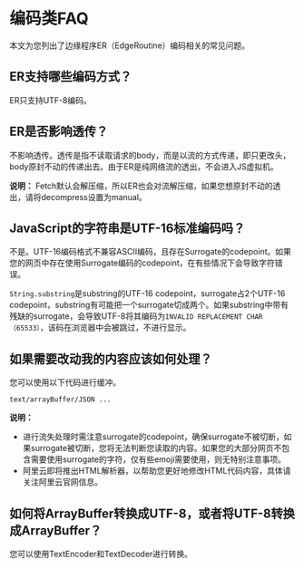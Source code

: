 # 编码类FAQ

本文为您列出了边缘程序ER（EdgeRoutine）编码相关的常见问题。

## ER支持哪些编码方式？

ER只支持UTF-8编码。

## ER是否影响透传？

不影响透传。透传是指不读取请求的body，而是以流的方式传递，即只更改头，body原封不动的传递出去。由于ER是纯网络流的透出，不会进入JS虚拟机。

**说明：** Fetch默认会解压缩，所以ER也会对流解压缩，如果您想原封不动的透出，请将decompress设置为manual。

## JavaScript的字符串是UTF-16标准编码吗？

不是。UTF-16编码格式不兼容ASCII编码，且存在Surrogate的codepoint。如果您的网页中存在使用Surrogate编码的codepoint，在有些情况下会导致字符错误。

`String.substring`是substring的UTF-16 codepoint，surrogate占2个UTF-16 codepoint，substring有可能把一个surrogate切成两个。如果substring中带有残缺的surrogate，会导致UTF-8将其编码为`INVALID REPLACEMENT CHAR （65533）`，该码在浏览器中会被跳过，不进行显示。

## 如果需要改动我的内容应该如何处理？

您可以使用以下代码进行缓冲。

```
text/arrayBuffer/JSON ...
```

**说明：**

-   进行流失处理时需注意surrogate的codepoint，确保surrogate不被切断，如果surrogate被切断，您将无法判断您读取的内容。如果您的大部分网页不包含需要使用surrogate的字符，仅有些emoji需要使用，则无特别注意事项。
-   阿里云即将推出HTML解析器，以帮助您更好地修改HTML代码内容，具体请关注阿里云官网信息。

## 如何将ArrayBuffer转换成UTF-8，或者将UTF-8转换成ArrayBuffer？

您可以使用TextEncoder和TextDecoder进行转换。

